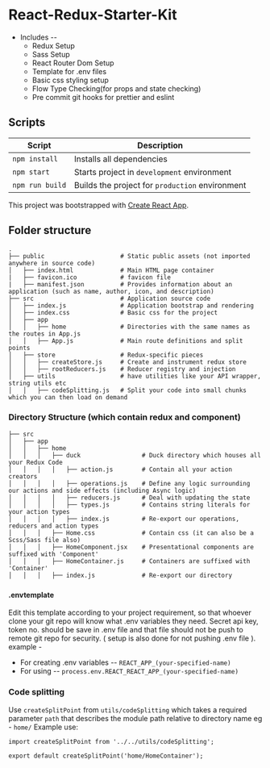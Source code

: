 # React-Redux-Starter-Kit

- Includes --
  - Redux Setup
  - Sass Setup
  - React Router Dom Setup
  - Template for .env files
  - Basic css styling setup
  - Flow Type Checking(for props and state checking)
  - Pre commit git hooks for prettier and eslint

## Scripts

| Script          | Description                                     |
| --------------- | ----------------------------------------------- |
| `npm install`   | Installs all dependencies                       |
| `npm start`     | Starts project in `development` environment     |
| `npm run build` | Builds the project for `production` environment |

This project was bootstrapped with [Create React App](https://github.com/facebook/create-react-app).

## Folder structure

```
.
├── public                     # Static public assets (not imported anywhere in source code)
│   ├── index.html             # Main HTML page container
|   ├── favicon.ico            # favicon file
|   ├── manifest.json          # Provides information about an application (such as name, author, icon, and description)
├── src                        # Application source code
│   ├── index.js               # Application bootstrap and rendering
│   ├── index.css              # Basic css for the project
│   ├── app
│   │   ├── home               # Directories with the same names as the routes in App.js
│   │   ├── App.js             # Main route definitions and split points
│   ├── store                  # Redux-specific pieces
│   │   ├── createStore.js     # Create and instrument redux store
│   │   ├── rootReducers.js    # Reducer registry and injection
│   ├── utils                  # have utilities like your API wrapper, string utils etc
│   │   ├── codeSplitting.js   # Split your code into small chunks which you can then load on demand
```

### Directory Structure (which contain redux and component)

```
├── src
│   ├── app
│   │   ├── home
│   │   │   ├── duck                 # Duck directory which houses all your Redux Code
│   │   │   │   ├── action.js        # Contain all your action creators
│   │   │   │   ├── operations.js    # Define any logic surrounding our actions and side effects (including Async logic)
│   │   │   │   ├── reducers.js      # Deal with updating the state
│   │   │   │   ├── types.js         # Contains string literals for your action types
│   │   │   │   ├── index.js         # Re-export our operations, reducers and action types
│   │   │   ├── Home.css             # Contain css (it can also be a Scss/Sass file also)
│   │   │   ├── HomeComponent.jsx    # Presentational components are suffixed with 'Component'
│   │   │   ├── HomeContainer.js     # Containers are suffixed with 'Container'
│   │   │   ├── index.js             # Re-export our directory
```

###

#### .envtemplate

Edit this template according to your project requirement, so that whoever clone your git repo will know what .env variables they need.
Secret api key, token no. should be save in .env file and that file should not be push to remote git repo for security.
( setup is also done for not pushing .env file ).
example -

- For creating .env variables -- `REACT_APP_(your-specified-name)`
- For using -- `process.env.REACT_REACT_APP_(your-specified-name)`

### Code splitting

Use `createSplitPoint` from `utils/codeSplitting` which takes a required parameter `path` that describes the module path relative to directory name eg - `home/`
Example use:

```
import createSplitPoint from '../../utils/codeSplitting';

export default createSplitPoint('home/HomeContainer');
```
